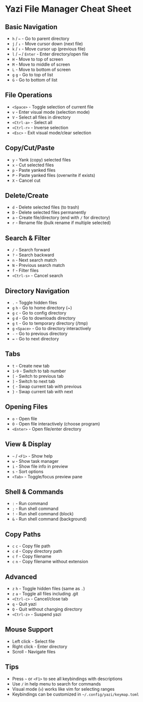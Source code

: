 # Yazi File Manager Cheat Sheet

## Basic Navigation
- `h` / `←` - Go to parent directory
- `j` / `↓` - Move cursor down (next file)
- `k` / `↑` - Move cursor up (previous file)
- `l` / `→` / `Enter` - Enter directory/open file
- `H` - Move to top of screen
- `M` - Move to middle of screen
- `L` - Move to bottom of screen
- `g` `g` - Go to top of list
- `G` - Go to bottom of list

## File Operations
- `<Space>` - Toggle selection of current file
- `v` - Enter visual mode (selection mode)
- `V` - Select all files in directory
- `<Ctrl-a>` - Select all
- `<Ctrl-r>` - Inverse selection
- `<Esc>` - Exit visual mode/clear selection

## Copy/Cut/Paste
- `y` - Yank (copy) selected files
- `x` - Cut selected files
- `p` - Paste yanked files
- `P` - Paste yanked files (overwrite if exists)
- `X` - Cancel cut

## Delete/Create
- `d` - Delete selected files (to trash)
- `D` - Delete selected files permanently
- `a` - Create file/directory (end with `/` for directory)
- `r` - Rename file (bulk rename if multiple selected)

## Search & Filter
- `/` - Search forward
- `?` - Search backward
- `n` - Next search match
- `N` - Previous search match
- `f` - Filter files
- `<Ctrl-s>` - Cancel search

## Directory Navigation
- `.` - Toggle hidden files
- `g` `h` - Go to home directory (~)
- `g` `c` - Go to config directory
- `g` `d` - Go to downloads directory
- `g` `t` - Go to temporary directory (/tmp)
- `g` `<Space>` - Go to directory interactively
- `-` - Go to previous directory
- `=` - Go to next directory

## Tabs
- `t` - Create new tab
- `1`-`9` - Switch to tab number
- `[` - Switch to previous tab
- `]` - Switch to next tab
- `{` - Swap current tab with previous
- `}` - Swap current tab with next

## Opening Files
- `o` - Open file
- `O` - Open file interactively (choose program)
- `<Enter>` - Open file/enter directory

## View & Display
- `~` / `<F1>` - Show help
- `w` - Show task manager
- `i` - Show file info in preview
- `s` - Sort options
- `<Tab>` - Toggle/focus preview pane

## Shell & Commands
- `:` - Run command
- `;` - Run shell command
- `!` - Run shell command (block)
- `&` - Run shell command (background)

## Copy Paths
- `c` `c` - Copy file path
- `c` `d` - Copy directory path
- `c` `f` - Copy filename
- `c` `n` - Copy filename without extension

## Advanced
- `z` `h` - Toggle hidden files (same as `.`)
- `z` `a` - Toggle all files including .git
- `<Ctrl-c>` - Cancel/close tab
- `q` - Quit yazi
- `Q` - Quit without changing directory
- `<Ctrl-z>` - Suspend yazi

## Mouse Support
- Left click - Select file
- Right click - Enter directory
- Scroll - Navigate files

## Tips
- Press `~` or `<F1>` to see all keybindings with descriptions
- Use `/` in help menu to search for commands
- Visual mode (`v`) works like vim for selecting ranges
- Keybindings can be customized in `~/.config/yazi/keymap.toml`